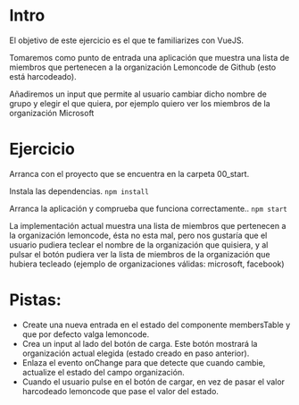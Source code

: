 # Intro

El objetivo de este ejercicio es el que te familiarizes con VueJS.

Tomaremos como punto de entrada una aplicación que muestra una lista de miembros que pertenecen a la organización Lemoncode de Github
(esto está harcodeado).

Añadiremos un input que permite al usuario cambiar dicho nombre de grupo y elegir el que quiera, por ejemplo quiero ver los miembros de la
organización Microsoft

# Ejercicio

Arranca con el proyecto que se encuentra en la carpeta 00_start.

Instala las dependencias.
`npm install`

Arranca la aplicación y comprueba que funciona correctamente..
`npm start`

La implementación actual muestra una lista de miembros que pertenecen a la organización lemoncode, ésta no esta mal, pero nos gustaría
que el usuario pudiera teclear el nombre de la organización que quisiera, y al pulsar el botón pudiera ver la lista de miembros de la
organización que hubiera tecleado (ejemplo de organizaciones válidas: microsoft, facebook)

# Pistas:

- Create una nueva entrada en el estado del componente membersTable y que por defecto valga lemoncode.
- Crea un input al lado del botón de carga. Este botón mostrará la organización actual elegida (estado creado en paso anterior).
- Enlaza el evento onChange para que detecte que cuando cambie, actualize el estado del campo organización.
- Cuando el usuario pulse en el botón de cargar, en vez de pasar el valor harcodeado lemoncode que pase el valor del estado.
